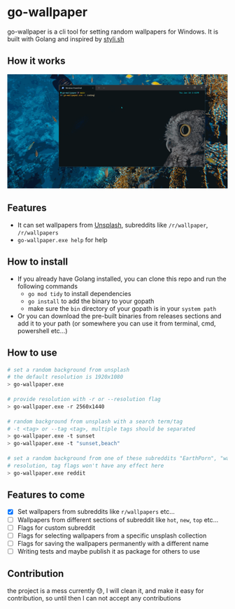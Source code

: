 # go-wallpaper

go-wallpaper is a cli tool for setting random wallpapers for Windows.
It is built with Golang and inspired by [styli.sh](https://github.com/thevinter/styli.sh)

## How it works

![go-wallpaper.gif](./assets/go-wallpaper.gif)

## Features

- It can set wallpapers from [Unsplash](https://unsplash.com), subreddits like `/r/wallpaper`, `/r/wallpapers`
- `go-wallpaper.exe help` for help

## How to install

- If you already have Golang installed, you can clone this repo and run the following commands
  - `go mod tidy` to install dependencies
  - `go install` to add the binary to your gopath
  - make sure the `bin` directory of your gopath is in your `system path`
- Or you can download the pre-built binaries from releases sections and add it to your path (or somewhere you can use it from terminal, cmd, powershell etc...)

## How to use

```bash
# set a random background from unsplash
# the default resolution is 1920x1080
> go-wallpaper.exe

# provide resolution with -r or --resolution flag
> go-wallpaper.exe -r 2560x1440

# random background from unsplash with a search term/tag
# -t <tag> or --tag <tag>, multiple tags should be separated
> go-wallpaper.exe -t sunset
> go-wallpaper.exe -t "sunset,beach"

# set a random background from one of these subreddits "EarthPorn", "wallpaper", "wallpapers", "multiwall"
# resolution, tag flags won't have any effect here
> go-wallpaper.exe reddit
```

## Features to come

- [x] Set wallpapers from subreddits like `r/wallpapers` etc...
- [ ] Wallpapers from different sections of subreddit like `hot`, `new`, `top` etc...
- [ ] Flags for custom subreddit
- [ ] Flags for selecting wallpapers from a specific unsplash collection
- [ ] Flags for saving the wallpapers permanently with a different name
- [ ] Writing tests and maybe publish it as package for others to use

## Contribution

the project is a mess currently 😓, I will clean it, and make it easy for contribution, so until then I can not accept any contributions
